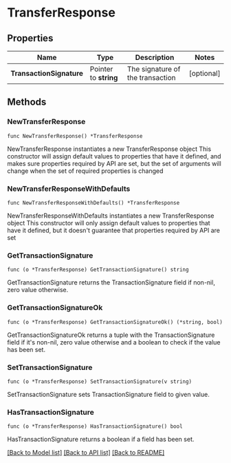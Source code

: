 # TransferResponse

## Properties

Name | Type | Description | Notes
------------ | ------------- | ------------- | -------------
**TransactionSignature** | Pointer to **string** | The signature of the transaction | [optional] 

## Methods

### NewTransferResponse

`func NewTransferResponse() *TransferResponse`

NewTransferResponse instantiates a new TransferResponse object
This constructor will assign default values to properties that have it defined,
and makes sure properties required by API are set, but the set of arguments
will change when the set of required properties is changed

### NewTransferResponseWithDefaults

`func NewTransferResponseWithDefaults() *TransferResponse`

NewTransferResponseWithDefaults instantiates a new TransferResponse object
This constructor will only assign default values to properties that have it defined,
but it doesn't guarantee that properties required by API are set

### GetTransactionSignature

`func (o *TransferResponse) GetTransactionSignature() string`

GetTransactionSignature returns the TransactionSignature field if non-nil, zero value otherwise.

### GetTransactionSignatureOk

`func (o *TransferResponse) GetTransactionSignatureOk() (*string, bool)`

GetTransactionSignatureOk returns a tuple with the TransactionSignature field if it's non-nil, zero value otherwise
and a boolean to check if the value has been set.

### SetTransactionSignature

`func (o *TransferResponse) SetTransactionSignature(v string)`

SetTransactionSignature sets TransactionSignature field to given value.

### HasTransactionSignature

`func (o *TransferResponse) HasTransactionSignature() bool`

HasTransactionSignature returns a boolean if a field has been set.


[[Back to Model list]](../README.md#documentation-for-models) [[Back to API list]](../README.md#documentation-for-api-endpoints) [[Back to README]](../README.md)


